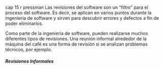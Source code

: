 cap 15 r pressman
Las revisiones del software son un “filtro” para el proceso del software. Es decir, se aplican en varios puntos durante la ingeniería de software y sirven para descubrir errores y defectos a fin de poder eliminarlos.

Como parte de la ingeniería de software, pueden realizarse muchos diferentes tipos de revisiones. Una reunión informal alrededor de la máquina del café es una forma de revisión si se analizan problemas técnicos, por ejemplo.
##### **Revisiones Informales**
